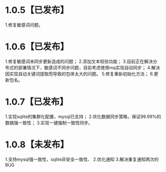 # 1.0.5【已发布】
1.修复敏感词问题。

# 1.0.6【已发布】
1.修复敏感词未同步更新造成的问题；
2.添加文本校验功能；
3.目前正在解决分布式的部署情况下，敏感词不同步问题，目前考虑使用mq实现自动同步；
4.解决因实现自动关键词提取而导致的包体太大的问题。
5.修复重新初始化方法；
6.更新包名。

# 1.0.7【已发布】
1.实现sqlite的集群化配置，mysql已支持；
2.优化数据同步策略，保证99.99%的数据强一致性；
3.实现一键强制一致性同步。

# 1.0.8【未发布】
1.支持mysql强一致性，sqlite非安全一致性、
2.优化通知
3.解决重复通知两次的BUG
